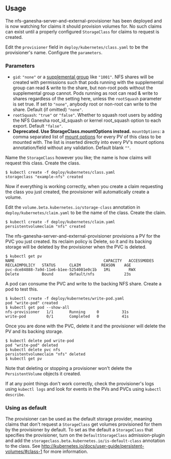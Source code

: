 ## Usage

The nfs-ganesha-server-and-external-provisioner has been deployed and is now watching for claims it should provision volumes for. No such claims can exist until a properly configured `StorageClass` for claims to request is created.

Edit the `provisioner` field in `deploy/kubernetes/class.yaml` to be the provisioner's name. Configure the `parameters`.

### Parameters
* `gid`: `"none"` or a [supplemental group](http://kubernetes.io/docs/user-guide/security-context/) like `"1001"`. NFS shares will be created with permissions such that pods running with the supplemental group can read & write to the share, but non-root pods without the supplemental group cannot. Pods running as root can read & write to shares regardless of the setting here, unless the `rootSquash` parameter is set true. If set to `"none"`, anybody root or non-root can write to the share. Default (if omitted) `"none"`.
* `rootSquash`: `"true"` or `"false"`. Whether to squash root users by adding the NFS Ganesha root_id_squash or kernel root_squash option to each export. Default `"false"`.
* **Deprecated. Use StorageClass.mountOptions instead.** `mountOptions`: a comma separated list of [mount options](https://kubernetes.io/docs/concepts/storage/persistent-volumes/#mount-options) for every PV of this class to be mounted with. The list is inserted directly into every PV's mount options annotation/field without any validation. Default blank `""`.

Name the `StorageClass` however you like; the name is how claims will request this class. Create the class.
 
```
$ kubectl create -f deploy/kubernetes/class.yaml
storageclass "example-nfs" created
```

Now if everything is working correctly, when you create a claim requesting the class you just created, the provisioner will automatically create a volume.

Edit the `volume.beta.kubernetes.io/storage-class` annotation in `deploy/kubernetes/claim.yaml` to be the name of the class. Create the claim.

```
$ kubectl create -f deploy/kubernetes/claim.yaml
persistentvolumeclaim "nfs" created
```

The nfs-ganesha-server-and-external-provisioner provisions a PV for the PVC you just created. Its reclaim policy is Delete, so it and its backing storage will be deleted by the provisioner when the PVC is deleted.

```
$ kubectl get pv
NAME                                       CAPACITY   ACCESSMODES   RECLAIMPOLICY   STATUS      CLAIM         REASON    AGE
pvc-dce84888-7a9d-11e6-b1ee-5254001e0c1b   1Mi        RWX           Delete          Bound       default/nfs             23s
```

A pod can consume the PVC and write to the backing NFS share. Create a pod to test this.

```
$ kubectl create -f deploy/kubernetes/write-pod.yaml
pod "write-pod" created
$ kubectl get pod --show-all
nfs-provisioner   1/1       Running     0          31s
write-pod         0/1       Completed   0          41s
```

Once you are done with the PVC, delete it and the provisioner will delete the PV and its backing storage.

```
$ kubectl delete pod write-pod
pod "write-pod" deleted
$ kubectl delete pvc nfs
persistentvolumeclaim "nfs" deleted
$ kubectl get pv
```

Note that deleting or stopping a provisioner won't delete the `PersistentVolume` objects it created. 

If at any point things don't work correctly, check the provisioner's logs using `kubectl logs` and look for events in the PVs and PVCs using `kubectl describe`.

### Using as default

The provisioner can be used as the default storage provider, meaning claims that don't request a `StorageClass` get volumes provisioned for them by the provisioner by default. To set as the default a `StorageClass` that specifies the provisioner, turn on the `DefaultStorageClass` admission-plugin and add the `storageclass.beta.kubernetes.io/is-default-class` annotation to the class. See http://kubernetes.io/docs/user-guide/persistent-volumes/#class-1 for more information.
